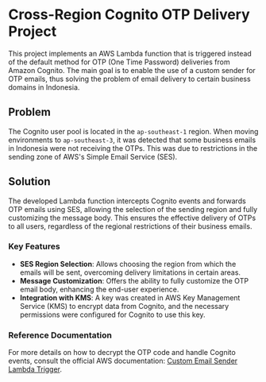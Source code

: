 # Cross-Region Cognito OTP Delivery Project

This project implements an AWS Lambda function that is triggered instead of the default method for OTP (One Time Password) deliveries from Amazon Cognito. The main goal is to enable the use of a custom sender for OTP emails, thus solving the problem of email delivery to certain business domains in Indonesia.

## Problem

The Cognito user pool is located in the `ap-southeast-1` region. When moving environments to `ap-southeast-3`, it was detected that some business emails in Indonesia were not receiving the OTPs. This was due to restrictions in the sending zone of AWS's Simple Email Service (SES).

## Solution

The developed Lambda function intercepts Cognito events and forwards OTP emails using SES, allowing the selection of the sending region and fully customizing the message body. This ensures the effective delivery of OTPs to all users, regardless of the regional restrictions of their business emails.

### Key Features

- **SES Region Selection**: Allows choosing the region from which the emails will be sent, overcoming delivery limitations in certain areas.
- **Message Customization**: Offers the ability to fully customize the OTP email body, enhancing the end-user experience.
- **Integration with KMS**: A key was created in AWS Key Management Service (KMS) to encrypt data from Cognito, and the necessary permissions were configured for Cognito to use this key.

### Reference Documentation

For more details on how to decrypt the OTP code and handle Cognito events, consult the official AWS documentation: [Custom Email Sender Lambda Trigger](https://docs.aws.amazon.com/cognito/latest/developerguide/user-pool-lambda-custom-email-sender.html).
